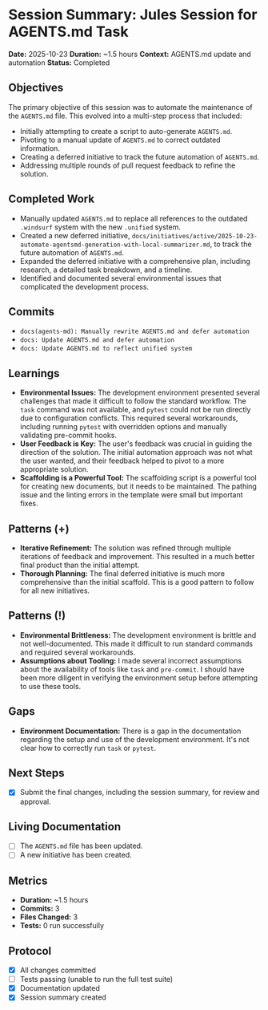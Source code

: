 # Session Summary: Jules Session for AGENTS.md Task

**Date:** 2025-10-23
**Duration:** ~1.5 hours
**Context:** AGENTS.md update and automation
**Status:** Completed

## Objectives

The primary objective of this session was to automate the maintenance of the `AGENTS.md` file. This evolved into a multi-step process that included:
-   Initially attempting to create a script to auto-generate `AGENTS.md`.
-   Pivoting to a manual update of `AGENTS.md` to correct outdated information.
-   Creating a deferred initiative to track the future automation of `AGENTS.md`.
-   Addressing multiple rounds of pull request feedback to refine the solution.

## Completed Work

-   Manually updated `AGENTS.md` to replace all references to the outdated `.windsurf` system with the new `.unified` system.
-   Created a new deferred initiative, `docs/initiatives/active/2025-10-23-automate-agentsmd-generation-with-local-summarizer.md`, to track the future automation of `AGENTS.md`.
-   Expanded the deferred initiative with a comprehensive plan, including research, a detailed task breakdown, and a timeline.
-   Identified and documented several environmental issues that complicated the development process.

## Commits

-   `docs(agents-md): Manually rewrite AGENTS.md and defer automation`
-   `docs: Update AGENTS.md and defer automation`
-   `docs: Update AGENTS.md to reflect unified system`

## Learnings

-   **Environmental Issues:** The development environment presented several challenges that made it difficult to follow the standard workflow. The `task` command was not available, and `pytest` could not be run directly due to configuration conflicts. This required several workarounds, including running `pytest` with overridden options and manually validating pre-commit hooks.
-   **User Feedback is Key:** The user's feedback was crucial in guiding the direction of the solution. The initial automation approach was not what the user wanted, and their feedback helped to pivot to a more appropriate solution.
-   **Scaffolding is a Powerful Tool:** The scaffolding script is a powerful tool for creating new documents, but it needs to be maintained. The pathing issue and the linting errors in the template were small but important fixes.

## Patterns (+)

-   **Iterative Refinement:** The solution was refined through multiple iterations of feedback and improvement. This resulted in a much better final product than the initial attempt.
-   **Thorough Planning:** The final deferred initiative is much more comprehensive than the initial scaffold. This is a good pattern to follow for all new initiatives.

## Patterns (!)

-   **Environmental Brittleness:** The development environment is brittle and not well-documented. This made it difficult to run standard commands and required several workarounds.
-   **Assumptions about Tooling:** I made several incorrect assumptions about the availability of tools like `task` and `pre-commit`. I should have been more diligent in verifying the environment setup before attempting to use these tools.

## Gaps

-   **Environment Documentation:** There is a gap in the documentation regarding the setup and use of the development environment. It's not clear how to correctly run `task` or `pytest`.

## Next Steps

-   [x] Submit the final changes, including the session summary, for review and approval.

## Living Documentation

-   [ ] The `AGENTS.md` file has been updated.
-   [ ] A new initiative has been created.

## Metrics

-   **Duration:** ~1.5 hours
-   **Commits:** 3
-   **Files Changed:** 3
-   **Tests:** 0 run successfully

## Protocol

-   [x] All changes committed
-   [ ] Tests passing (unable to run the full test suite)
-   [x] Documentation updated
-   [x] Session summary created
